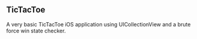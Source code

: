 TicTacToe
---------

A very basic TicTacToe iOS application using UICollectionView and a brute force win state checker.
